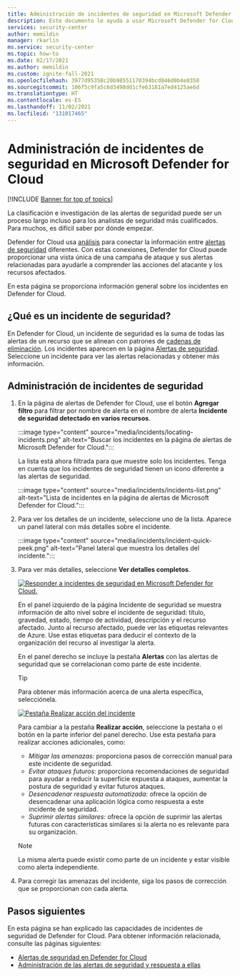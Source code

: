```yaml
---
title: Administración de incidentes de seguridad en Microsoft Defender for Cloud | Microsoft Docs
description: Este documento le ayuda a usar Microsoft Defender for Cloud para administrar incidentes de seguridad.
services: security-center
author: memildin
manager: rkarlin
ms.service: security-center
ms.topic: how-to
ms.date: 02/17/2021
ms.author: memildin
ms.custom: ignite-fall-2021
ms.openlocfilehash: 3977d95358c20b98551170394bcd846d0b4e8358
ms.sourcegitcommit: 106f5c9fa5c6d3498dd1cfe63181a7ed4125ae6d
ms.translationtype: HT
ms.contentlocale: es-ES
ms.lasthandoff: 11/02/2021
ms.locfileid: "131017465"
---
```

# <a name="manage-security-incidents-in-microsoft-defender-for-cloud"></a>Administración de incidentes de seguridad en Microsoft Defender for Cloud

[!INCLUDE [Banner for top of topics](./includes/banner.md)]

La clasificación e investigación de las alertas de seguridad puede ser un proceso largo incluso para los analistas de seguridad más cualificados. Para muchos, es difícil saber por dónde empezar. 

Defender for Cloud usa [análisis](./alerts-overview.md) para conectar la información entre [alertas de seguridad](managing-and-responding-alerts.md) diferentes. Con estas conexiones, Defender for Cloud puede proporcionar una vista única de una campaña de ataque y sus alertas relacionadas para ayudarle a comprender las acciones del atacante y los recursos afectados.

En esta página se proporciona información general sobre los incidentes en Defender for Cloud.

## <a name="what-is-a-security-incident"></a>¿Qué es un incidente de seguridad?

En Defender for Cloud, un incidente de seguridad es la suma de todas las alertas de un recurso que se alinean con patrones de [cadenas de eliminación](alerts-reference.md#intentions). Los incidentes aparecen en la página [Alertas de seguridad](managing-and-responding-alerts.md). Seleccione un incidente para ver las alertas relacionadas y obtener más información.

## <a name="managing-security-incidents"></a>Administración de incidentes de seguridad

1. En la página de alertas de Defender for Cloud, use el botón **Agregar filtro** para filtrar por nombre de alerta en el nombre de alerta **Incidente de seguridad detectado en varios recursos**. 

    :::image type="content" source="media/incidents/locating-incidents.png" alt-text="Buscar los incidentes en la página de alertas de Microsoft Defender for Cloud.":::

    La lista está ahora filtrada para que muestre solo los incidentes. Tenga en cuenta que los incidentes de seguridad tienen un icono diferente a las alertas de seguridad.

    :::image type="content" source="media/incidents/incidents-list.png" alt-text="Lista de incidentes en la página de alertas de Microsoft Defender for Cloud.":::

1. Para ver los detalles de un incidente, seleccione uno de la lista. Aparece un panel lateral con más detalles sobre el incidente.

    :::image type="content" source="media/incidents/incident-quick-peek.png" alt-text="Panel lateral que muestra los detalles del incidente.":::

1. Para ver más detalles, seleccione **Ver detalles completos**.

    [![Responder a incidentes de seguridad en Microsoft Defender for Cloud.](media/incidents/incident-details.png)](media/incidents/incident-details.png#lightbox)

    En el panel izquierdo de la página Incidente de seguridad se muestra información de alto nivel sobre el incidente de seguridad: título, gravedad, estado, tiempo de actividad, descripción y el recurso afectado. Junto al recurso afectado, puede ver las etiquetas relevantes de Azure. Use estas etiquetas para deducir el contexto de la organización del recurso al investigar la alerta.

    En el panel derecho se incluye la pestaña **Alertas** con las alertas de seguridad que se correlacionan como parte de este incidente. 

    >[!TIP]
    > Para obtener más información acerca de una alerta específica, selecciónela. 

    [![Pestaña Realizar acción del incidente](media/incidents/incident-take-action-tab.png)](media/incidents/incident-take-action-tab.png#lightbox)

    Para cambiar a la pestaña **Realizar acción**, seleccione la pestaña o el botón en la parte inferior del panel derecho. Use esta pestaña para realizar acciones adicionales, como:
    - *Mitigar las amenazas:* proporciona pasos de corrección manual para este incidente de seguridad.
    - *Evitar ataques futuros:* proporciona recomendaciones de seguridad para ayudar a reducir la superficie expuesta a ataques, aumentar la postura de seguridad y evitar futuros ataques.
    - *Desencadenar respuesta automatizada:* ofrece la opción de desencadenar una aplicación lógica como respuesta a este incidente de seguridad.
    - *Suprimir alertas similares:* ofrece la opción de suprimir las alertas futuras con características similares si la alerta no es relevante para su organización. 

   > [!NOTE]
   > La misma alerta puede existir como parte de un incidente y estar visible como alerta independiente.

1. Para corregir las amenazas del incidente, siga los pasos de corrección que se proporcionan con cada alerta.


## <a name="next-steps"></a>Pasos siguientes

En esta página se han explicado las capacidades de incidentes de seguridad de Defender for Cloud. Para obtener información relacionada, consulte las páginas siguientes:

- [Alertas de seguridad en Defender for Cloud](alerts-overview.md)
- [Administración de las alertas de seguridad y respuesta a ellas](managing-and-responding-alerts.md)
